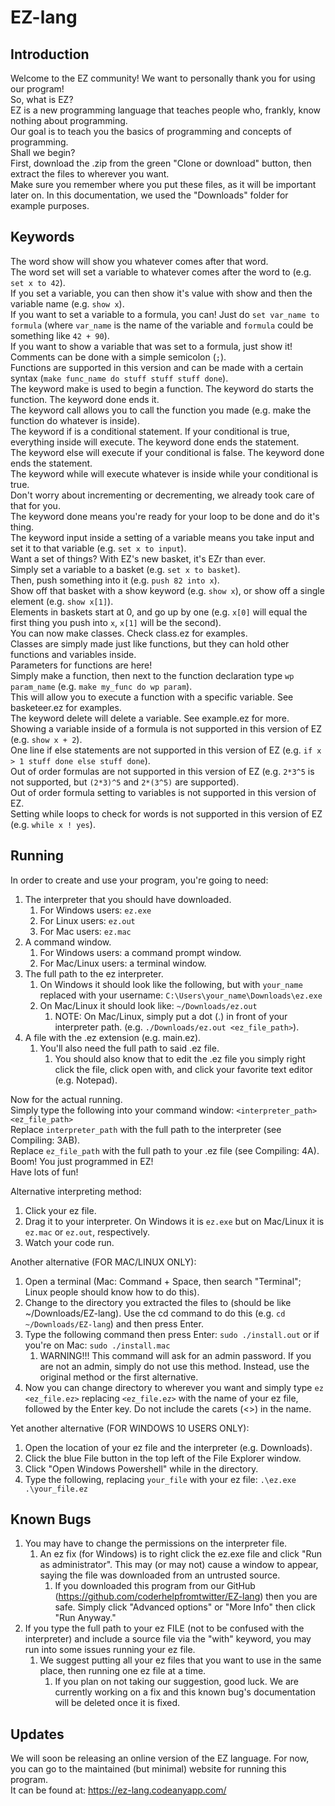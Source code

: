 # EZ-lang

## Introduction

Welcome to the EZ community! We want to personally thank you for using our program!
<br/>
So, what is EZ?
<br/>
EZ is a new programming language that teaches people who, frankly, know nothing about programming.
<br/>
Our goal is to teach you the basics of programming and concepts of programming.
<br/>
Shall we begin?
<br/>
First, download the .zip from the green "Clone or download" button, then extract the files to wherever you want.
<br/>
Make sure you remember where you put these files, as it will be important later on. In this documentation, we used the "Downloads" folder for example purposes.

## Keywords

The word show will show you whatever comes after that word.
<br/>
The word set will set a variable to whatever comes after the word to (e.g. `set x to 42`).
<br/>
If you set a variable, you can then show it's value with show and then the variable name (e.g. `show x`).
<br/>
If you want to set a variable to a formula, you can! Just do `set var_name to formula` (where `var_name` is the name of the variable and `formula` could be something like `42 + 90`).
<br/>
If you want to show a variable that was set to a formula, just show it!
<br/>
Comments can be done with a simple semicolon (`;`).
<br/>
Functions are supported in this version and can be made with a certain syntax (`make func_name do stuff stuff stuff done`).
<br/>
The keyword make is used to begin a function. The keyword do starts the function. The keyword done ends it.
<br/>
The keyword call allows you to call the function you made (e.g. make the function do whatever is inside).
<br/>
The keyword if is a conditional statement. If your conditional is true, everything inside will execute. The keyword done ends the statement.
<br/>
The keyword else will execute if your conditional is false. The keyword done ends the statement.
<br/>
The keyword while will execute whatever is inside while your conditional is true.
<br/>
Don't worry about incrementing or decrementing, we already took care of that for you.
<br/>
The keyword done means you're ready for your loop to be done and do it's thing.
<br/>
The keyword input inside a setting of a variable means you take input and set it to that variable (e.g. `set x to input`).
<br/>
Want a set of things? With EZ's new basket, it's EZr than ever.
<br/>
Simply set a variable to a basket (e.g. `set x to basket`).
<br/>
Then, push something into it (e.g. `push 82 into x`).
<br/>
Show off that basket with a show keyword (e.g. `show x`), or show off a single element (e.g. `show x[1]`).
<br/>
Elements in baskets start at 0, and go up by one (e.g. `x[0]` will equal the first thing you push into `x`, `x[1]` will be the second).
<br/>
You can now make classes. Check class.ez for examples.
<br/>
Classes are simply made just like functions, but they can hold other functions and variables inside.
<br/>
Parameters for functions are here!
<br/>
Simply make a function, then next to the function declaration type `wp param_name` (e.g. `make my_func do wp param`).
<br/>
This will allow you to execute a function with a specific variable. See basketeer.ez for examples.
<br/>
The keyword delete will delete a variable. See example.ez for more.
<br/>
Showing a variable inside of a formula is not supported in this version of EZ (e.g. `show x + 2`).
<br/>
One line if else statements are not supported in this version of EZ (e.g. `if x > 1 stuff done else stuff done`).
<br/>
Out of order formulas are not supported in this version of EZ (e.g. `2*3^5` is not supported, but `(2*3)^5` and `2*(3^5)` are supported).
<br/>
Out of order formula setting to variables is not supported in this version of EZ.
<br/>
Setting while loops to check for words is not supported in this version of EZ (e.g. `while x ! yes`).

## Running

In order to create and use your program, you're going to need:
<br/>
1. The interpreter that you should have downloaded.
	1. For Windows users: `ez.exe`
	2. For Linux users: `ez.out`
	3. For Mac users: `ez.mac`
2. A command window.
	1. For Windows users: a command prompt window.
	2. For Mac/Linux users: a terminal window.
3. The full path to the ez interpreter.
	1. On Windows it should look like the following, but with `your_name` replaced with your username: `C:\Users\your_name\Downloads\ez.exe`
	2. On Mac/Linux it should look like: `~/Downloads/ez.out`
		1. NOTE: On Mac/Linux, simply put a dot (.) in front of your interpreter path. (e.g. `./Downloads/ez.out <ez_file_path>`).
4. A file with the .ez extension (e.g. main.ez).
	1. You'll also need the full path to said .ez file.
		1. You should also know that to edit the .ez file you simply right click the file, click open with, and click your favorite text editor (e.g. Notepad).

Now for the actual running.
<br/>
Simply type the following into your command window: `<interpreter_path> <ez_file_path>`
<br/>
Replace `interpreter_path` with the full path to the interpreter (see Compiling: 3AB).
<br/>
Replace `ez_file_path` with the full path to your .ez file (see Compiling: 4A).
<br/>
Boom! You just programmed in EZ!
<br/>
Have lots of fun!
<br/>

Alternative interpreting method:
1. Click your ez file.
2. Drag it to your interpreter. On Windows it is `ez.exe` but on Mac/Linux it is `ez.mac` or `ez.out`, respectively.
3. Watch your code run.

Another alternative (FOR MAC/LINUX ONLY):
<br/>
1. Open a terminal (Mac: Command + Space, then search "Terminal"; Linux people should know how to do this).
2. Change to the directory you extracted the files to (should be like ~/Downloads/EZ-lang). Use the cd command to do this (e.g. `cd ~/Downloads/EZ-lang`) and then press Enter.
3. Type the following command then press Enter: `sudo ./install.out` or if you're on Mac: `sudo ./install.mac`
	1. WARNING!!! This command will ask for an admin password. If you are not an admin, simply do not use this method. Instead, use the original method or the first alternative.
4. Now you can change directory to wherever you want and simply type `ez <ez_file.ez>` replacing `<ez_file.ez>` with the name of your ez file, followed by the Enter key. Do not include the carets (<>) in the name.

Yet another alternative (FOR WINDOWS 10 USERS ONLY):
<br/>
1. Open the location of your ez file and the interpreter (e.g. Downloads).
2. Click the blue File button in the top left of the File Explorer window.
3. Click "Open Windows Powershell" while in the directory.
4. Type the following, replacing `your_file` with your ez file: `.\ez.exe .\your_file.ez`
## Known Bugs

1. You may have to change the permissions on the interpreter file.
	1. An ez fix (for Windows) is to right click the ez.exe file and click "Run as administrator". This may (or may not) cause a window to appear, saying the file was downloaded from an untrusted source. 
		1. If you downloaded this program from our GitHub (https://github.com/coderhelpfromtwitter/EZ-lang) then you are safe. Simply click "Advanced options" or "More Info" then click "Run Anyway."
1. If you type the full path to your ez FILE (not to be confused with the interpreter) and include a source file via the "with" keyword, you may run into some issues running your ez file.
	1. We suggest putting all your ez files that you want to use in the same place, then running one ez file at a time.
		1. If you plan on not taking our suggestion, good luck. We are currently working on a fix and this known bug's documentation will be deleted once it is fixed.

## Updates

We will soon be releasing an online version of the EZ language. For now, you can go to the maintained (but minimal) website for running this program.
<br/>
It can be found at: https://ez-lang.codeanyapp.com/
